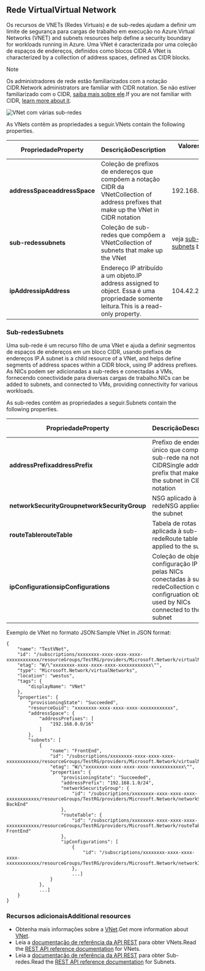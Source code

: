 ## <a name="virtual-network"></a><span data-ttu-id="ad84f-101">Rede Virtual</span><span class="sxs-lookup"><span data-stu-id="ad84f-101">Virtual Network</span></span>
<span data-ttu-id="ad84f-102">Os recursos de VNETs (Redes Virtuais) e de sub-redes ajudam a definir um limite de segurança para cargas de trabalho em execução no Azure.</span><span class="sxs-lookup"><span data-stu-id="ad84f-102">Virtual Networks (VNET) and subnets resources help define a security boundary for workloads running in Azure.</span></span> <span data-ttu-id="ad84f-103">Uma VNet é caracterizada por uma coleção de espaços de endereços, definidos como blocos CIDR.</span><span class="sxs-lookup"><span data-stu-id="ad84f-103">A VNet is characterized by a collection of address spaces, defined as CIDR blocks.</span></span> 

> [!NOTE]
> <span data-ttu-id="ad84f-104">Os administradores de rede estão familiarizados com a notação CIDR.</span><span class="sxs-lookup"><span data-stu-id="ad84f-104">Network administrators are familiar with CIDR notation.</span></span> <span data-ttu-id="ad84f-105">Se não estiver familiarizado com o CIDR, [saiba mais sobre ele](http://whatismyipaddress.com/cidr).</span><span class="sxs-lookup"><span data-stu-id="ad84f-105">If you are not familiar with CIDR, [learn more about it](http://whatismyipaddress.com/cidr).</span></span>
> 
> 

![VNet com várias sub-redes](./media/resource-groups-networking/Figure4.png)

<span data-ttu-id="ad84f-107">As VNets contêm as propriedades a seguir.</span><span class="sxs-lookup"><span data-stu-id="ad84f-107">VNets contain the following properties.</span></span>

| <span data-ttu-id="ad84f-108">Propriedade</span><span class="sxs-lookup"><span data-stu-id="ad84f-108">Property</span></span> | <span data-ttu-id="ad84f-109">Descrição</span><span class="sxs-lookup"><span data-stu-id="ad84f-109">Description</span></span> | <span data-ttu-id="ad84f-110">Valores de exemplo</span><span class="sxs-lookup"><span data-stu-id="ad84f-110">Sample values</span></span> |
| --- | --- | --- |
| <span data-ttu-id="ad84f-111">**addressSpace**</span><span class="sxs-lookup"><span data-stu-id="ad84f-111">**addressSpace**</span></span> |<span data-ttu-id="ad84f-112">Coleção de prefixos de endereços que compõem a notação CIDR da VNet</span><span class="sxs-lookup"><span data-stu-id="ad84f-112">Collection of address prefixes that make up the VNet in CIDR notation</span></span> |<span data-ttu-id="ad84f-113">192.168.0.0/16</span><span class="sxs-lookup"><span data-stu-id="ad84f-113">192.168.0.0/16</span></span> |
| <span data-ttu-id="ad84f-114">**sub-redes**</span><span class="sxs-lookup"><span data-stu-id="ad84f-114">**subnets**</span></span> |<span data-ttu-id="ad84f-115">Coleção de sub-redes que compõem a VNet</span><span class="sxs-lookup"><span data-stu-id="ad84f-115">Collection of subnets that make up the VNet</span></span> |<span data-ttu-id="ad84f-116">veja [sub-redes](#Subnets) abaixo.</span><span class="sxs-lookup"><span data-stu-id="ad84f-116">see [subnets](#Subnets) below.</span></span> |
| <span data-ttu-id="ad84f-117">**ipAddress**</span><span class="sxs-lookup"><span data-stu-id="ad84f-117">**ipAddress**</span></span> |<span data-ttu-id="ad84f-118">Endereço IP atribuído a um objeto.</span><span class="sxs-lookup"><span data-stu-id="ad84f-118">IP address assigned to object.</span></span> <span data-ttu-id="ad84f-119">Essa é uma propriedade somente leitura.</span><span class="sxs-lookup"><span data-stu-id="ad84f-119">This is a read-only property.</span></span> |<span data-ttu-id="ad84f-120">104.42.233.77</span><span class="sxs-lookup"><span data-stu-id="ad84f-120">104.42.233.77</span></span> |

### <a name="subnets"></a><span data-ttu-id="ad84f-121">Sub-redes</span><span class="sxs-lookup"><span data-stu-id="ad84f-121">Subnets</span></span>
<span data-ttu-id="ad84f-122">Uma sub-rede é um recurso filho de uma VNet e ajuda a definir segmentos de espaços de endereços em um bloco CIDR, usando prefixos de endereços IP.</span><span class="sxs-lookup"><span data-stu-id="ad84f-122">A subnet is a child resource of a VNet, and helps define segments of address spaces within a CIDR block, using IP address prefixes.</span></span> <span data-ttu-id="ad84f-123">As NICs podem ser adicionadas a sub-redes e conectadas a VMs, fornecendo conectividade para diversas cargas de trabalho.</span><span class="sxs-lookup"><span data-stu-id="ad84f-123">NICs can be added to subnets, and connected to VMs, providing connectivity for various workloads.</span></span>

<span data-ttu-id="ad84f-124">As sub-redes contêm as propriedades a seguir.</span><span class="sxs-lookup"><span data-stu-id="ad84f-124">Subnets contain the following properties.</span></span> 

| <span data-ttu-id="ad84f-125">Propriedade</span><span class="sxs-lookup"><span data-stu-id="ad84f-125">Property</span></span> | <span data-ttu-id="ad84f-126">Descrição</span><span class="sxs-lookup"><span data-stu-id="ad84f-126">Description</span></span> | <span data-ttu-id="ad84f-127">Valores de exemplo</span><span class="sxs-lookup"><span data-stu-id="ad84f-127">Sample values</span></span> |
| --- | --- | --- |
| <span data-ttu-id="ad84f-128">**addressPrefix**</span><span class="sxs-lookup"><span data-stu-id="ad84f-128">**addressPrefix**</span></span> |<span data-ttu-id="ad84f-129">Prefixo de endereço único que compõe a sub-rede na notação CIDR</span><span class="sxs-lookup"><span data-stu-id="ad84f-129">Single address prefix that make up the subnet in CIDR notation</span></span> |<span data-ttu-id="ad84f-130">192.168.1.0/24</span><span class="sxs-lookup"><span data-stu-id="ad84f-130">192.168.1.0/24</span></span> |
| <span data-ttu-id="ad84f-131">**networkSecurityGroup**</span><span class="sxs-lookup"><span data-stu-id="ad84f-131">**networkSecurityGroup**</span></span> |<span data-ttu-id="ad84f-132">NSG aplicado à sub-rede</span><span class="sxs-lookup"><span data-stu-id="ad84f-132">NSG applied to the subnet</span></span> |<span data-ttu-id="ad84f-133">veja [NSGs](#Network-Security-Group)</span><span class="sxs-lookup"><span data-stu-id="ad84f-133">see [NSGs](#Network-Security-Group)</span></span> |
| <span data-ttu-id="ad84f-134">**routeTable**</span><span class="sxs-lookup"><span data-stu-id="ad84f-134">**routeTable**</span></span> |<span data-ttu-id="ad84f-135">Tabela de rotas aplicada à sub-rede</span><span class="sxs-lookup"><span data-stu-id="ad84f-135">Route table applied to the subnet</span></span> |<span data-ttu-id="ad84f-136">veja [UDR](#Route-table)</span><span class="sxs-lookup"><span data-stu-id="ad84f-136">see [UDR](#Route-table)</span></span> |
| <span data-ttu-id="ad84f-137">**ipConfigurations**</span><span class="sxs-lookup"><span data-stu-id="ad84f-137">**ipConfigurations**</span></span> |<span data-ttu-id="ad84f-138">Coleção de objetos de configuração IP usada pelas NICs conectadas à sub-rede</span><span class="sxs-lookup"><span data-stu-id="ad84f-138">Collection of IP configruation objects used by NICs connected to the subnet</span></span> |<span data-ttu-id="ad84f-139">veja [UDR](#Route-table)</span><span class="sxs-lookup"><span data-stu-id="ad84f-139">see [UDR](#Route-table)</span></span> |

<span data-ttu-id="ad84f-140">Exemplo de VNet no formato JSON:</span><span class="sxs-lookup"><span data-stu-id="ad84f-140">Sample VNet in JSON format:</span></span>

    {
        "name": "TestVNet",
        "id": "/subscriptions/xxxxxxxx-xxxx-xxxx-xxxx-xxxxxxxxxxxx/resourceGroups/TestRG/providers/Microsoft.Network/virtualNetworks/TestVNet",
        "etag": "W/\"xxxxxxxx-xxxx-xxxx-xxxx-xxxxxxxxxxxx\"",
        "type": "Microsoft.Network/virtualNetworks",
        "location": "westus",
        "tags": {
            "displayName": "VNet"
        },
        "properties": {
            "provisioningState": "Succeeded",
            "resourceGuid": "xxxxxxxx-xxxx-xxxx-xxxx-xxxxxxxxxxxx",
            "addressSpace": {
                "addressPrefixes": [
                    "192.168.0.0/16"
                ]
            },
            "subnets": [
                {
                    "name": "FrontEnd",
                    "id": "/subscriptions/xxxxxxxx-xxxx-xxxx-xxxx-xxxxxxxxxxxx/resourceGroups/TestRG/providers/Microsoft.Network/virtualNetworks/TestVNet/subnets/FrontEnd",
                    "etag": "W/\"xxxxxxxx-xxxx-xxxx-xxxx-xxxxxxxxxxxx\"",
                    "properties": {
                        "provisioningState": "Succeeded",
                        "addressPrefix": "192.168.1.0/24",
                        "networkSecurityGroup": {
                            "id": "/subscriptions/xxxxxxxx-xxxx-xxxx-xxxx-xxxxxxxxxxxx/resourceGroups/TestRG/providers/Microsoft.Network/networkSecurityGroups/NSG-BackEnd"
                        },
                        "routeTable": {
                            "id": "/subscriptions/xxxxxxxx-xxxx-xxxx-xxxx-xxxxxxxxxxxx/resourceGroups/TestRG/providers/Microsoft.Network/routeTables/UDR-FrontEnd"
                        },
                        "ipConfigurations": [
                            {
                                "id": "/subscriptions/xxxxxxxx-xxxx-xxxx-xxxx-xxxxxxxxxxxx/resourceGroups/TestRG/providers/Microsoft.Network/networkInterfaces/NICWEB1/ipConfigurations/ipconfig1"
                            },
                            ...]
                    }
                },
                ...]
        }
    }

### <a name="additional-resources"></a><span data-ttu-id="ad84f-141">Recursos adicionais</span><span class="sxs-lookup"><span data-stu-id="ad84f-141">Additional resources</span></span>
* <span data-ttu-id="ad84f-142">Obtenha mais informações sobre a [VNet](../articles/virtual-network/virtual-networks-overview.md).</span><span class="sxs-lookup"><span data-stu-id="ad84f-142">Get more information about [VNet](../articles/virtual-network/virtual-networks-overview.md).</span></span>
* <span data-ttu-id="ad84f-143">Leia a [documentação de referência da API REST](https://msdn.microsoft.com/library/azure/mt163650.aspx) para obter VNets.</span><span class="sxs-lookup"><span data-stu-id="ad84f-143">Read the [REST API reference documentation](https://msdn.microsoft.com/library/azure/mt163650.aspx) for VNets.</span></span>
* <span data-ttu-id="ad84f-144">Leia a [documentação de referência da API REST](https://msdn.microsoft.com/library/azure/mt163618.aspx) para obter Sub-redes.</span><span class="sxs-lookup"><span data-stu-id="ad84f-144">Read the [REST API reference documentation](https://msdn.microsoft.com/library/azure/mt163618.aspx) for Subnets.</span></span>

